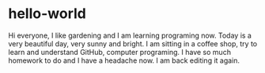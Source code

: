 # hello-world
Hi everyone,
I like gardening and I am learning programing now. Today is a very beautiful day, very sunny and bright.
I am sitting in a coffee shop, try to learn and understand GitHub, computer programing.
I have so much homework to do and I have a headache now.
I am back editing it again.
